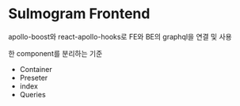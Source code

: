 # Sulmogram Frontend



apollo-boost와 react-apollo-hooks로 FE와 BE의 graphql을 연결 및 사용

한 component를 분리하는 기준
  
- Container
- Preseter
- index
- Queries

